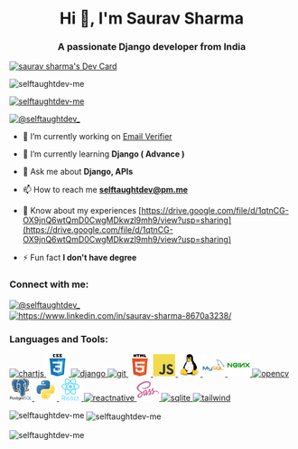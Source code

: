 <h1 align="center">Hi 👋, I'm Saurav Sharma</h1>
<h3 align="center">A passionate Django developer from India</h3>

<a href="https://app.daily.dev/sauravsharma"><img src="https://api.daily.dev/devcards/4e03763856514e05aec22380584985ad.png?r=qxz" width="400" alt="saurav sharma's Dev Card"/></a>

<p align="left"> <img src="https://komarev.com/ghpvc/?username=selftaughtdev-me&label=Profile%20views&color=0e75b6&style=flat" alt="selftaughtdev-me" /> </p>

<p align="left"> <a href="https://github.com/ryo-ma/github-profile-trophy"><img src="https://github-profile-trophy.vercel.app/?username=selftaughtdev-me" alt="selftaughtdev-me" /></a> </p>

<p align="left"> <a href="https://twitter.com/selftaughtdev_" target="blank"><img src="https://img.shields.io/twitter/follow/@selftaughtdev_?logo=twitter&style=for-the-badge" alt="@selftaughtdev_" /></a> </p>

- 🔭 I’m currently working on [Email Verifier](https://emailverifier.co/)

- 🌱 I’m currently learning **Django ( Advance )**

- 💬 Ask me about **Django, APIs**

- 📫 How to reach me **selftaughtdev@pm.me**

- 📄 Know about my experiences [https://drive.google.com/file/d/1qtnCG-OX9jnQ6wtQmD0CwgMDkwzl9mh9/view?usp=sharing](https://drive.google.com/file/d/1qtnCG-OX9jnQ6wtQmD0CwgMDkwzl9mh9/view?usp=sharing)

- ⚡ Fun fact **I don't have degree**

<h3 align="left">Connect with me:</h3>
<p align="left">
<a href="https://twitter.com/@selftaughtdev_" target="blank"><img align="center" src="https://raw.githubusercontent.com/rahuldkjain/github-profile-readme-generator/master/src/images/icons/Social/twitter.svg" alt="@selftaughtdev_" height="30" width="40" /></a>
<a href="https://linkedin.com/in/https://www.linkedin.com/in/saurav-sharma-8670a3238/" target="blank"><img align="center" src="https://raw.githubusercontent.com/rahuldkjain/github-profile-readme-generator/master/src/images/icons/Social/linked-in-alt.svg" alt="https://www.linkedin.com/in/saurav-sharma-8670a3238/" height="30" width="40" /></a>
</p>

<h3 align="left">Languages and Tools:</h3>
<p align="left"> <a href="https://www.chartjs.org" target="_blank" rel="noreferrer"> <img src="https://www.chartjs.org/media/logo-title.svg" alt="chartjs" width="40" height="40"/> </a> <a href="https://www.w3schools.com/css/" target="_blank" rel="noreferrer"> <img src="https://raw.githubusercontent.com/devicons/devicon/master/icons/css3/css3-original-wordmark.svg" alt="css3" width="40" height="40"/> </a> <a href="https://www.djangoproject.com/" target="_blank" rel="noreferrer"> <img src="https://cdn.worldvectorlogo.com/logos/django.svg" alt="django" width="40" height="40"/> </a> <a href="https://git-scm.com/" target="_blank" rel="noreferrer"> <img src="https://www.vectorlogo.zone/logos/git-scm/git-scm-icon.svg" alt="git" width="40" height="40"/> </a> <a href="https://www.w3.org/html/" target="_blank" rel="noreferrer"> <img src="https://raw.githubusercontent.com/devicons/devicon/master/icons/html5/html5-original-wordmark.svg" alt="html5" width="40" height="40"/> </a> <a href="https://developer.mozilla.org/en-US/docs/Web/JavaScript" target="_blank" rel="noreferrer"> <img src="https://raw.githubusercontent.com/devicons/devicon/master/icons/javascript/javascript-original.svg" alt="javascript" width="40" height="40"/> </a> <a href="https://www.linux.org/" target="_blank" rel="noreferrer"> <img src="https://raw.githubusercontent.com/devicons/devicon/master/icons/linux/linux-original.svg" alt="linux" width="40" height="40"/> </a> <a href="https://www.mysql.com/" target="_blank" rel="noreferrer"> <img src="https://raw.githubusercontent.com/devicons/devicon/master/icons/mysql/mysql-original-wordmark.svg" alt="mysql" width="40" height="40"/> </a> <a href="https://www.nginx.com" target="_blank" rel="noreferrer"> <img src="https://raw.githubusercontent.com/devicons/devicon/master/icons/nginx/nginx-original.svg" alt="nginx" width="40" height="40"/> </a> <a href="https://opencv.org/" target="_blank" rel="noreferrer"> <img src="https://www.vectorlogo.zone/logos/opencv/opencv-icon.svg" alt="opencv" width="40" height="40"/> </a> <a href="https://www.postgresql.org" target="_blank" rel="noreferrer"> <img src="https://raw.githubusercontent.com/devicons/devicon/master/icons/postgresql/postgresql-original-wordmark.svg" alt="postgresql" width="40" height="40"/> </a> <a href="https://www.python.org" target="_blank" rel="noreferrer"> <img src="https://raw.githubusercontent.com/devicons/devicon/master/icons/python/python-original.svg" alt="python" width="40" height="40"/> </a> <a href="https://reactjs.org/" target="_blank" rel="noreferrer"> <img src="https://raw.githubusercontent.com/devicons/devicon/master/icons/react/react-original-wordmark.svg" alt="react" width="40" height="40"/> </a> <a href="https://reactnative.dev/" target="_blank" rel="noreferrer"> <img src="https://reactnative.dev/img/header_logo.svg" alt="reactnative" width="40" height="40"/> </a> <a href="https://sass-lang.com" target="_blank" rel="noreferrer"> <img src="https://raw.githubusercontent.com/devicons/devicon/master/icons/sass/sass-original.svg" alt="sass" width="40" height="40"/> </a> <a href="https://www.sqlite.org/" target="_blank" rel="noreferrer"> <img src="https://www.vectorlogo.zone/logos/sqlite/sqlite-icon.svg" alt="sqlite" width="40" height="40"/> </a> <a href="https://tailwindcss.com/" target="_blank" rel="noreferrer"> <img src="https://www.vectorlogo.zone/logos/tailwindcss/tailwindcss-icon.svg" alt="tailwind" width="40" height="40"/> </a> </p>

<p><img align="left" src="https://github-readme-stats.vercel.app/api/top-langs?username=selftaughtdev-me&show_icons=true&locale=en&layout=compact" alt="selftaughtdev-me" /></p>

<p>&nbsp;<img align="center" src="https://github-readme-stats.vercel.app/api?username=selftaughtdev-me&show_icons=true&locale=en" alt="selftaughtdev-me" /></p>

<p><img align="center" src="https://github-readme-streak-stats.herokuapp.com/?user=selftaughtdev-me&" alt="selftaughtdev-me" /></p>
